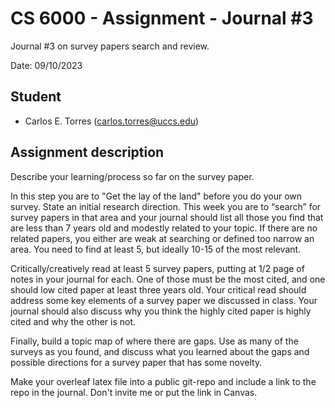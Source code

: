 # CS 6000 - Assignment - Journal #3

Journal #3 on survey papers search and review.

Date: 09/10/2023

## Student

- Carlos E. Torres (<carlos.torres@uccs.edu>)

## Assignment description

Describe your learning/process so far on the survey paper.  

In this step you are to "Get the lay of the land" before you do your own survey.  State an initial research direction. This week you are to “search” for survey papers in that area and your journal should list all those you find that are less than 7 years old and modestly related to your topic.    If there are no related papers, you either are weak at searching or defined too narrow an area.  You need to find at least 5, but ideally 10-15 of the most relevant. 

Critically/creatively read at least 5 survey papers, putting at 1/2 page of notes in your journal for each. One of those must be the most cited, and one should low cited paper at least three years old.  Your critical read should address some key elements of a survey paper we discussed in class.    Your journal should also discuss why you think the highly cited paper is highly cited and why the other is not. 

Finally,  build a topic map of where there are gaps. Use as many of the surveys as you found,  and discuss what you learned about the gaps and possible directions for a survey paper that has some novelty. 

Make your overleaf latex file into a public git-repo and include a link to the repo in the journal.   Don't invite me or put the link in Canvas. 
